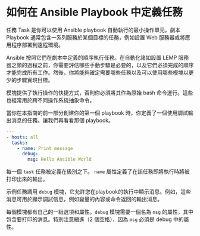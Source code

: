 # 如何在 Ansible Playbook 中定義任務

任務 Task 是你可以使用 Ansible playbook 自動執行的最小操作單元。劇本 Playbook 通常包含一系列服務於某個目標的任務，例如設置 Web 服務器或將應用程序部署到遠程環境。

Ansible 按照它們在劇本中定義的順序執行任務。在自動化諸如設置 LEMP 服務器之類的過程之前，你需要評估哪些手動步驟是必要的，以及它們必須完成的順序才能完成所有工作。然後，你將能夠確定需要哪些任務以及可以使用哪些模塊以更少的步驟實現目標。

模塊提供了執行操作的快捷方式，否則你必須將其作為原始 bash 命令運行。這些也經常用於跨不同操作系統抽象命令。

當你在本指南的前一部分創建你的第一個 playbook 時，你定義了一個使用調試輸出消息的任務。讓我們再看看那個 playbook。

```yaml title="playbook-01.yml"
---
- hosts: all
  tasks:
    - name: Print message
      debug:
        msg: Hello Ansible World
```

每一個 `task` 任務被定義在級別之下。 `name` 屬性定義了在該任務即將執行時將被打印出來的輸出。

示例任務調用 `debug` 模塊，它允許您在playbook的執行中顯示消息。例如，這些消息可用於顯示調試信息，例如變量的內容或命令返回的輸出消息。

每個模塊都有自己的一組選項和屬性。`debug` 模塊需要一個名為 `msg` 的屬性，其中包含要打印的消息。特別注意縮進（2 個空格），因為 `msg` 必須是 debug 中的屬性。

